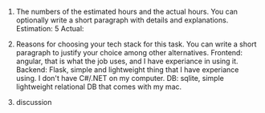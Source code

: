 1. The numbers of the estimated hours and the actual hours. You can optionally write a short
paragraph with details and explanations.
Estimation: 5
Actual: 

2. Reasons for choosing your tech stack for this task. You can write a short paragraph to justify
your choice among other alternatives.
Frontend: angular, that is what the job uses, and I have experiance in using it.
Backend: Flask, simple and lightweight thing that I have experiance using. I don't have C#/.NET on my computer.
DB: sqlite, simple lightweight relational DB that comes with my mac. 

3. discussion